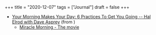 +++
title = "2020-12-07"
tags = ["Journal"]
draft = false
+++

-   [Your Morning Makes Your Day: 6 Practices To Get You Going -- Hal Elrod with Dave Asprey](https://daveasprey.com/hal-elrod-765/) (from )
    -   [Miracle Morning - The movie](https://shop.miraclemorning.com/products/the-miracle-morning-movie-experience)